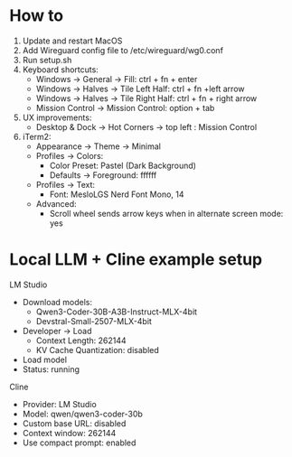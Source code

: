 # How to
1. Update and restart MacOS
2. Add Wireguard config file to /etc/wireguard/wg0.conf
3. Run setup.sh
4. Keyboard shortcuts:
   * Windows -> General -> Fill: ctrl + fn + enter
   * Windows -> Halves -> Tile Left Half: ctrl + fn +left arrow
   * Windows -> Halves -> Tile Right Half: ctrl + fn + right arrow
   * Mission Control -> Mission Control: option + tab
5. UX improvements:
   * Desktop & Dock -> Hot Corners -> top left : Mission Control
7. iTerm2:
   * Appearance -> Theme -> Minimal
   * Profiles -> Colors:
      * Color Preset: Pastel (Dark Background)
      * Defaults -> Foreground: ffffff
   * Profiles -> Text:
      * Font: MesloLGS Nerd Font Mono, 14
   * Advanced:
      * Scroll wheel sends arrow keys when in alternate screen mode: yes

# Local LLM + Cline example setup
LM Studio
- Download models:
   - Qwen3-Coder-30B-A3B-Instruct-MLX-4bit
   - Devstral-Small-2507-MLX-4bit
- Developer -> Load
   - Context Length: 262144
   - KV Cache Quantization: disabled
- Load model
- Status: running

Cline
- Provider: LM Studio
- Model: qwen/qwen3-coder-30b
- Custom base URL: disabled
- Context window: 262144
- Use compact prompt: enabled
